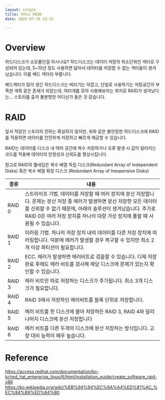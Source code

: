 ```yaml
---
layout: single
title: 리눅스 RAID
date: 2022-07-16 12:32

---
```


# Overview
하드디스크가 소모품인걸 아시나요?
하드디스크는 데이터 저장의 최소단위인 섹터로 구성되어 있는데, 5~10년 정도 사용하면 닳아서 데이터를 저장할 수 없는 섹터들이 생겨났습니다. 이를 베드 섹터라 부릅니다.

베드섹터가 많이 생긴 하드디스크는 버리기는 아깝고, 단일로 사용하기는 저장공간이 부족한 계륵 같은 존재가 되었는데, 여러개를 모아 사용해보자는 취지로 RAID가 생겨났다는... 스토리를 출저 불분명한 어디선가 들은 것 같습니다.

# RAID
 앞서 적었던 스토리의 진위는 확실하지 않지만, 위와 같은 불안정한 하드디스크에 RAID를 적용하면 데이터를 안전하게 저장하고 빠르게 제공할 수 있습니다.

RAID는 데이터를 디스크 내 여러 공간에 복수 저장하거나 오류 발생 시 값이 달라지는 코드를 적용해 데이터의 안정성과 신뢰도를 향상시킵니다.

참고로 RAID의 풀네임은 복수 배열 독립 디스크(Redundant Array of Independent Disks) 혹은 복수 배열 확장 디스크 (Redundant Array of Inexpensive Disks)

| 종류   | 내용                                                                                                                                                                                                                                                                     |
| ------ | ------------------------------------------------------------------------------------------------------------------------------------------------------------------------------------------------------------------------------------------------------------------------ |
| RAID 0 | 스트라이프 기법. 데이터를 저장할 때 여러 장치에 분산 저장합니다. 문제는 분산 저장 중 에러가 발생하면 분산 저장한 모든 데이터를 신뢰할 수 없기 때문에, 아래의 솔루션이 생겨났습니다. 추가로 RAID 0은 여러 저장 장치를 하나의 대량 가상 장치에 풀할 때 사용될 수 있습니다. |
| RAID 1 | 미러링 기법. 하나의 저장 장치 내의 데이터를 다른 저장 장치에 미러링합니다.  덕분에 에러가 발생할 경우 복구할 수 있지만 최소 2 개 이상 파티션이 필요합니다.                                                                                                               |
| RAID 2 | ECC. 에러가 발생하면 에러비트로 검출할 수 있습니다. 디제 저장 완료 후에도 에러 비트를 검사해 해당 디스크에 문제가 있는지 확인할 수 있습니다.                                                                                                                             |
| RAID 3 | 에러 비트만 따로 저장하는 디스크가 추가됩니다. 최소 3개 디스크가 필요합니다.                                                                                                                                                                                             |
| RAID 4 | RAID 3에서 저장하던 에러비트를 블록 단위로 저장합니다.                                                                                                                                                                                                                   |
| RAID 5 | 에러 비트를 한 디스크에 몰아 저장하든 RAID 3, RAID 4와 달리 나머지 디스크에 분산 저장합니다                                                                                                                                                                              |
| RAID 6 | 에러 비트를 다른 두개의 디스크에 분산 저장하는 방식입니다. 고장 대비 능력이 매우 높습니다.                                                                                                                                                                               |

# Reference
https://access.redhat.com/documentation/ko-kr/red_hat_enterprise_linux/6/html/installation_guide/create_software_raid-x86
https://ko.wikipedia.org/wiki/%EB%94%94%EC%8A%A4%ED%81%AC_%EC%84%B9%ED%84%B0
